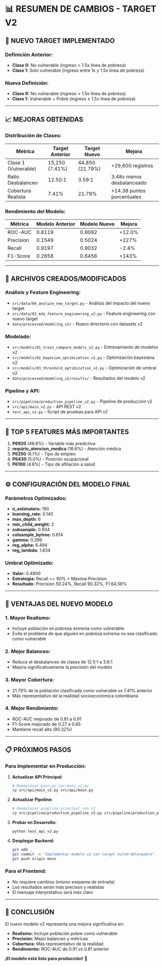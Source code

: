 # 📊 RESUMEN DE CAMBIOS - TARGET V2

## 🎯 **NUEVO TARGET IMPLEMENTADO**

### **Definición Anterior:**
- **Clase 0:** No vulnerable (ingreso > 1.5x línea de pobreza)
- **Clase 1:** Solo vulnerable (ingreso entre 1x y 1.5x línea de pobreza)

### **Nueva Definición:**
- **Clase 0:** No vulnerable (ingreso > 1.5x línea de pobreza)
- **Clase 1:** Vulnerable + Pobre (ingreso ≤ 1.5x línea de pobreza)

---

## 📈 **MEJORAS OBTENIDAS**

### **Distribución de Clases:**
| Métrica | Target Anterior | Target Nuevo | Mejora |
|---------|----------------|--------------|---------|
| Clase 1 (Vulnerable) | 15,250 (7.41%) | 44,850 (21.79%) | +29,600 registros |
| Ratio Desbalanceo | 12.50:1 | 3.59:1 | 3.48x menos desbalanceado |
| Cobertura Realista | 7.41% | 21.79% | +14.38 puntos porcentuales |

### **Rendimiento del Modelo:**
| Métrica | Modelo Anterior | Modelo Nuevo | Mejora |
|---------|----------------|--------------|---------|
| ROC-AUC | 0.8119 | 0.9092 | +12.0% |
| Precision | 0.1549 | 0.5024 | +227% |
| Recall | 0.9197 | 0.9032 | -2.4% |
| F1-Score | 0.2658 | 0.6456 | +143% |

---

## 🔧 **ARCHIVOS CREADOS/MODIFICADOS**

### **Análisis y Feature Engineering:**
- `src/data/04_analyze_new_target.py` - Análisis del impacto del nuevo target
- `src/data/03_eda_feature_engineering_v2.py` - Feature engineering con nuevo target
- `data/processed/modeling_v2/` - Nuevo directorio con datasets v2

### **Modelado:**
- `src/models/01_train_compare_models_v2.py` - Entrenamiento de modelos v2
- `src/models/02_bayesian_optimization_v2.py` - Optimización bayesiana v2
- `src/models/03_threshold_optimization_v2.py` - Optimización de umbral v2
- `data/processed/modeling_v2/results/` - Resultados del modelo v2

### **Pipeline y API:**
- `src/pipeline/production_pipeline_v2.py` - Pipeline de producción v2
- `src/api/main_v2.py` - API REST v2
- `test_api_v2.py` - Script de pruebas para API v2

---

## 🎯 **TOP 5 FEATURES MÁS IMPORTANTES**

1. **P6920** (46.6%) - Variable más predictiva
2. **requirio_atencion_medica** (18.6%) - Atención médica
3. **P6250** (6.1%) - Tipo de empleo
4. **P6430** (5.0%) - Posición ocupacional
5. **P6100** (4.6%) - Tipo de afiliación a salud

---

## ⚙️ **CONFIGURACIÓN DEL MODELO FINAL**

### **Parámetros Optimizados:**
- **n_estimators:** 190
- **learning_rate:** 0.140
- **max_depth:** 6
- **min_child_weight:** 2
- **subsample:** 0.934
- **colsample_bytree:** 0.614
- **gamma:** 0.396
- **reg_alpha:** 6.494
- **reg_lambda:** 1.834

### **Umbral Optimizado:**
- **Valor:** 0.4900
- **Estrategia:** Recall >= 90% + Máxima Precision
- **Resultado:** Precision 50.24%, Recall 90.32%, F1 64.56%

---

## 🚀 **VENTAJAS DEL NUEVO MODELO**

### **1. Mayor Realismo:**
- Incluye población en pobreza extrema como vulnerable
- Evita el problema de que alguien en pobreza extrema no sea clasificado como vulnerable

### **2. Mejor Balanceo:**
- Reduce el desbalanceo de clases de 12.5:1 a 3.6:1
- Mejora significativamente la precisión del modelo

### **3. Mayor Cobertura:**
- 21.79% de la población clasificada como vulnerable vs 7.41% anterior
- Más representativo de la realidad socioeconómica colombiana

### **4. Mejor Rendimiento:**
- ROC-AUC mejorado de 0.81 a 0.91
- F1-Score mejorado de 0.27 a 0.65
- Mantiene recall alto (90.32%)

---

## 📋 **PRÓXIMOS PASOS**

### **Para Implementar en Producción:**

1. **Actualizar API Principal:**
   ```bash
   # Reemplazar main.py con main_v2.py
   cp src/api/main_v2.py src/api/main.py
   ```

2. **Actualizar Pipeline:**
   ```bash
   # Reemplazar pipeline principal con v2
   cp src/pipeline/production_pipeline_v2.py src/pipeline/production_pipeline.py
   ```

3. **Probar en Desarrollo:**
   ```bash
   python test_api_v2.py
   ```

4. **Desplegar Backend:**
   ```bash
   git add .
   git commit -m "Implementar modelo v2 con target vulnerable+pobre"
   git push origin main
   ```

### **Para el Frontend:**
- No requiere cambios (mismo esquema de entrada)
- Los resultados serán más precisos y realistas
- El mensaje interpretativo será más claro

---

## 🎉 **CONCLUSIÓN**

El nuevo modelo v2 representa una mejora significativa en:
- **Realismo:** Incluye población pobre como vulnerable
- **Precisión:** Mejor balanceo y métricas
- **Cobertura:** Más representativo de la realidad
- **Rendimiento:** ROC-AUC de 0.91 vs 0.81 anterior

**¡El modelo está listo para producción!** 🚀
